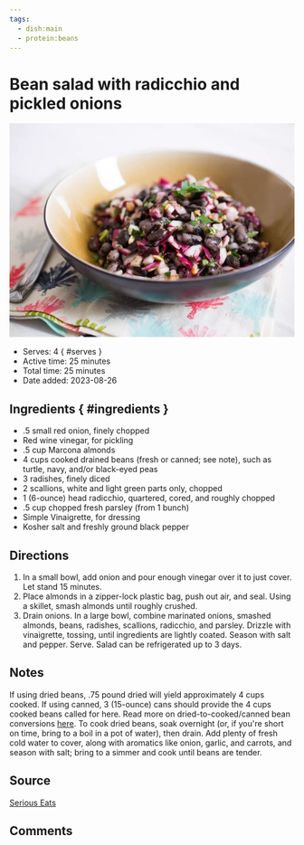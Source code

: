 ```yaml
---
tags:
  - dish:main
  - protein:beans
---
```

# Bean salad with radicchio and pickled onions

![Recipe picture](../images/bean_salad_with-0.png)

- Serves: 4
{ #serves }
- Active time: 25 minutes
- Total time: 25 minutes
- Date added: 2023-08-26

## Ingredients { #ingredients }

- .5 small red onion, finely chopped
- Red wine vinegar, for pickling
- .5 cup Marcona almonds
- 4 cups cooked drained beans (fresh or canned; see note), such as turtle, navy, and/or black-eyed peas
- 3 radishes, finely diced
- 2 scallions, white and light green parts only, chopped
- 1 (6-ounce) head radicchio, quartered, cored, and roughly chopped
- .5 cup chopped fresh parsley (from 1 bunch)
- Simple Vinaigrette, for dressing
- Kosher salt and freshly ground black pepper

## Directions

1. In a small bowl, add onion and pour enough vinegar over it to just cover. Let stand 15 minutes.
2. Place almonds in a zipper-lock plastic bag, push out air, and seal. Using a skillet, smash almonds until roughly crushed.
3. Drain onions. In a large bowl, combine marinated onions, smashed almonds, beans, radishes, scallions, radicchio, and parsley. Drizzle with vinaigrette, tossing, until ingredients are lightly coated. Season with salt and pepper. Serve. Salad can be refrigerated up to 3 days.

## Notes

If using dried beans, .75 pound dried will yield approximately 4 cups cooked. If using canned, 3 (15-ounce) cans should provide the 4 cups cooked beans called for here. Read more on dried-to-cooked/canned bean conversions [here](https://www.seriouseats.com/is-there-a-ratio-for-converting-between-dried). To cook dried beans, soak overnight (or, if you're short on time, bring to a boil in a pot of water), then drain. Add plenty of fresh cold water to cover, along with aromatics like onion, garlic, and carrots, and season with salt; bring to a simmer and cook until beans are tender. 

## Source

[Serious Eats](https://www.seriouseats.com/bean-salad-radicchio-radish-almond-recipe)

## Comments
